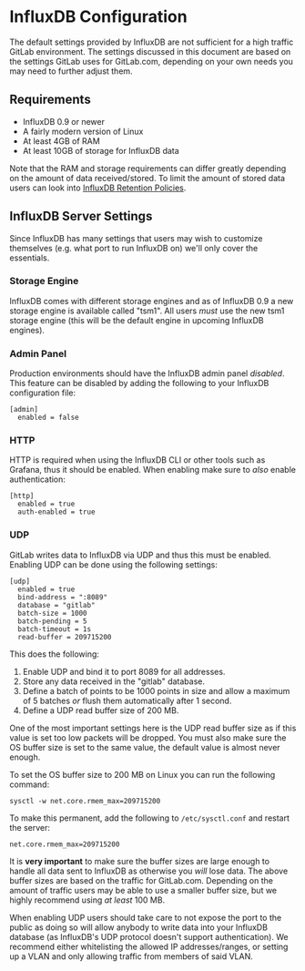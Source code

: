 # InfluxDB Configuration

The default settings provided by InfluxDB are not sufficient for a high traffic
GitLab environment. The settings discussed in this document are based on the
settings GitLab uses for GitLab.com, depending on your own needs you may need to
further adjust them.

## Requirements

* InfluxDB 0.9 or newer
* A fairly modern version of Linux
* At least 4GB of RAM
* At least 10GB of storage for InfluxDB data

Note that the RAM and storage requirements can differ greatly depending on the
amount of data received/stored. To limit the amount of stored data users can
look into [InfluxDB Retention Policies][influxdb-retention].

## InfluxDB Server Settings

Since InfluxDB has many settings that users may wish to customize themselves
(e.g. what port to run InfluxDB on) we'll only cover the essentials.

### Storage Engine

InfluxDB comes with different storage engines and as of InfluxDB 0.9 a new
storage engine is available called "tsm1". All users _must_ use the new tsm1
storage engine (this will be the default engine in upcoming InfluxDB engines).

### Admin Panel

Production environments should have the InfluxDB admin panel _disabled_. This
feature can be disabled by adding the following to your InfluxDB configuration
file:

    [admin]
      enabled = false

### HTTP

HTTP is required when using the InfluxDB CLI or other tools such as Grafana,
thus it should be enabled. When enabling make sure to _also_ enable
authentication:

    [http]
      enabled = true
      auth-enabled = true

### UDP

GitLab writes data to InfluxDB via UDP and thus this must be enabled. Enabling
UDP can be done using the following settings:

    [udp]
      enabled = true
      bind-address = ":8089"
      database = "gitlab"
      batch-size = 1000
      batch-pending = 5
      batch-timeout = 1s
      read-buffer = 209715200

This does the following:

1. Enable UDP and bind it to port 8089 for all addresses.
2. Store any data received in the "gitlab" database.
3. Define a batch of points to be 1000 points in size and allow a maximum of
   5 batches _or_ flush them automatically after 1 second.
4. Define a UDP read buffer size of 200 MB.

One of the most important settings here is the UDP read buffer size as if this
value is set too low packets will be dropped. You must also make sure the OS
buffer size is set to the same value, the default value is almost never enough.

To set the OS buffer size to 200 MB on Linux you can run the following command:

    sysctl -w net.core.rmem_max=209715200

To make this permanent, add the following to `/etc/sysctl.conf` and restart the
server:

    net.core.rmem_max=209715200

It is **very important** to make sure the buffer sizes are large enough to
handle all data sent to InfluxDB as otherwise you _will_ lose data. The above
buffer sizes are based on the traffic for GitLab.com. Depending on the amount of
traffic users may be able to use a smaller buffer size, but we highly recommend
using _at least_ 100 MB.

When enabling UDP users should take care to not expose the port to the public as
doing so will allow anybody to write data into your InfluxDB database (as
InfluxDB's UDP protocol doesn't support authentication). We recommend either
whitelisting the allowed IP addresses/ranges, or setting up a VLAN and only
allowing traffic from members of said VLAN.

[influxdb-retention]: https://docs.influxdata.com/influxdb/v0.9/query_language/database_management/#retention-policy-management
